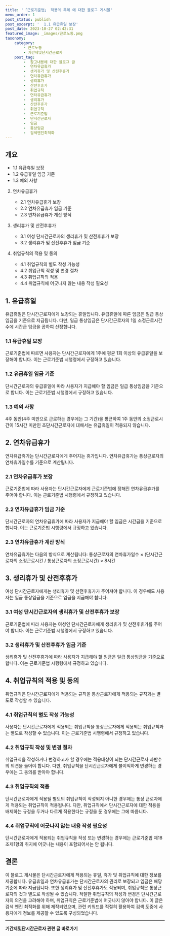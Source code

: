 ```yaml
---
title: '「근로기준법」 적용의 특례 에 대한 블로그 게시물'
menu_order: 1
post_status: publish
post_excerpt: '  1.1 유급휴일 보장'
post_date: 2023-10-27 02:42:31
featured_image: _images/근로노동.png
taxonomy:
    category:
        - 근로노동
        - 기간제및단시간근로자
    post_tag:
        -  참고내용에 대한 블로그 글
        -  연차유급휴가
        -  생리휴가 및 산전후휴가
        -  연차유급휴가
        -  생리휴가
        -  산전후휴가
        -  취업규칙
        -  연차유급휴가
        -  생리휴가
        -  산전후휴가
        -  취업규칙
        -  근로기준법
        -  단시간근로자
        -  임금
        -  통상임금
        -  검색엔진최적화
---
```



## 개요

   - 1.1 유급휴일 보장
   - 1.2 유급휴일 임금 기준
   - 1.3 예외 사항
   
2. 연차유급휴가
   - 2.1 연차유급휴가 보장
   - 2.2 연차유급휴가 임금 기준
   - 2.3 연차유급휴가 계산 방식

3. 생리휴가 및 산전후휴가
   - 3.1 여성 단시간근로자의 생리휴가 및 산전후휴가 보장
   - 3.2 생리휴가 및 산전후휴가 임금 기준

4. 취업규칙의 적용 및 동의
   - 4.1 취업규칙의 별도 작성 가능성
   - 4.2 취업규칙 작성 및 변경 절차
   - 4.3 취업규칙의 적용
   - 4.4 취업규칙에 어긋나지 않는 내용 작성 필요성
   
## 1. 유급휴일
유급휴일은 단시간근로자에게 보장되는 휴일입니다. 유급휴일에 따른 임금은 일급 통상임금을 기준으로 지급됩니다. 다만, 일급 통상임금은 단시간근로자의 1일 소정근로시간 수에 시간급 임금을 곱하여 산정합니다.

### 1.1 유급휴일 보장
근로기준법에 따르면 사용자는 단시간근로자에게 1주에 평균 1회 이상의 유급휴일을 보장해야 합니다. 이는 근로기준법 시행령에서 규정하고 있습니다.

### 1.2 유급휴일 임금 기준
단시간근로자의 유급휴일에 따라 사용자가 지급해야 할 임금은 일급 통상임금을 기준으로 합니다. 이는 근로기준법 시행령에서 규정하고 있습니다.

### 1.3 예외 사항
4주 동안(4주 미만으로 근로하는 경우에는 그 기간)을 평균하여 1주 동안의 소정근로시간이 15시간 미만인 초단시간근로자에 대해서는 유급휴일이 적용되지 않습니다.

## 2. 연차유급휴가
연차유급휴가는 단시간근로자에게 주어지는 휴가입니다. 연차유급휴가는 통상근로자의 연차휴가일수를 기준으로 계산됩니다.

### 2.1 연차유급휴가 보장
근로기준법에 따라 사용자는 단시간근로자에게 근로기준법에 정해진 연차유급휴가를 주어야 합니다. 이는 근로기준법 시행령에서 규정하고 있습니다.

### 2.2 연차유급휴가 임금 기준
단시간근로자의 연차유급휴가에 따라 사용자가 지급해야 할 임금은 시간급을 기준으로 합니다. 이는 근로기준법 시행령에서 규정하고 있습니다.

### 2.3 연차유급휴가 계산 방식
연차유급휴가는 다음의 방식으로 계산됩니다: 통상근로자의 연차휴가일수 × (단시간근로자의 소정근로시간 / 통상근로자의 소정근로시간) × 8시간

## 3. 생리휴가 및 산전후휴가
여성 단시간근로자에게는 생리휴가 및 산전후휴가가 주어져야 합니다. 이 경우에도 사용자는 일급 통상임금을 기준으로 임금을 지급해야 합니다.

### 3.1 여성 단시간근로자의 생리휴가 및 산전후휴가 보장
근로기준법에 따라 사용자는 여성인 단시간근로자에게 생리휴가 및 산전후휴가를 주어야 합니다. 이는 근로기준법 시행령에서 규정하고 있습니다.

### 3.2 생리휴가 및 산전후휴가 임금 기준
생리휴가 및 산전후휴가에 따라 사용자가 지급해야 할 임금은 일급 통상임금을 기준으로 합니다. 이는 근로기준법 시행령에서 규정하고 있습니다.

## 4. 취업규칙의 적용 및 동의
취업규칙은 단시간근로자에게 적용되는 규칙을 통상근로자에게 적용되는 규칙과는 별도로 작성할 수 있습니다.

### 4.1 취업규칙의 별도 작성 가능성
사용자는 단시간근로자에게 적용되는 취업규칙을 통상근로자에게 적용되는 취업규칙과는 별도로 작성할 수 있습니다. 이는 근로기준법 시행령에서 규정하고 있습니다.

### 4.2 취업규칙 작성 및 변경 절차
취업규칙을 작성하거나 변경하고자 할 경우에는 적용대상이 되는 단시간근로자 과반수의 의견을 들어야 합니다. 다만, 취업규칙을 단시간근로자에게 불이익하게 변경하는 경우에는 그 동의를 받아야 합니다.

### 4.3 취업규칙의 적용
단시간근로자에게 적용될 별도의 취업규칙이 작성되지 아니한 경우에는 통상 근로자에게 적용되는 취업규칙이 적용됩니다. 다만, 취업규칙에서 단시간근로자에 대한 적용을 배제하는 규정을 두거나 다르게 적용한다는 규정을 둔 경우에는 그에 따릅니다.

### 4.4 취업규칙에 어긋나지 않는 내용 작성 필요성
단시간근로자에게 적용되는 취업규칙을 작성 또는 변경하는 경우에는 근로기준법 제18조제1항의 취지에 어긋나는 내용이 포함되어서는 안 됩니다.

## 결론
이 블로그 게시물은 단시간근로자에게 적용되는 휴일, 휴가 및 취업규칙에 대한 정보를 제공합니다. 유급휴일과 연차유급휴가는 단시간근로자의 권리로 보장되고 임금은 해당 기준에 따라 지급됩니다. 또한 생리휴가 및 산전후휴가도 적용되며, 취업규칙은 통상근로자의 것과 별도로 작성될 수 있습니다. 적절한 취업규칙의 작성과 변경은 단시간근로자의 의견을 고려해야 하며, 취업규칙은 근로기준법에 어긋나지 않아야 합니다. 이 글은 검색 엔진 최적화를 위해 제작되었으며, 관련 키워드를 적절히 활용하여 검색 도중에 사용자에게 정보를 제공할 수 있도록 구성되었습니다.
<!-- wp:separator -->
<hr class="wp-block-separator has-alpha-channel-opacity"/>
<!-- /wp:separator -->

<!-- wp:group {"backgroundColor":"base","layout":{"type":"constrained"}} -->
<div class="wp-block-group has-base-background-color has-background"><!-- wp:paragraph {"align":"center","fontSize":"medium"} -->
<p class="has-text-align-center has-large-font-size"><strong>기간제및단시간근로자 관련 글 바로가기</strong></p>
<!-- /wp:paragraph -->


<!-- wp:latest-posts
{"categories":[{"id":10536,"count":19,"description":"","link":"https://uknowlaw.com/category/%ea%b8%b0%ea%b0%84%ec%a0%9c%eb%b0%8f%eb%8b%a8%ec%8b%9c%ea%b0%84%ea%b7%bc%eb%a1%9c%ec%9e%90/","name":"기간제및단시간근로자","slug":"기간제및단시간근로자","taxonomy":"category","parent":0,"meta":[],"_links":{"self":[{"href":"https://uknowlaw.com/wp-json/wp/v2/categories/10536"}],"collection":[{"href":"https://uknowlaw.com/wp-json/wp/v2/categories"}],"about":[{"href":"https://uknowlaw.com/wp-json/wp/v2/taxonomies/category"}],"wp:post_type":[{"href":"https://uknowlaw.com/wp-json/wp/v2/posts?categories=10536"}],"curies":[{"name":"wp","href":"https://api.w.org/{rel}","templated":true}]}}],"postsToShow":100,"excerptLength":28,"postLayout":"grid","columns":2,"featuredImageAlign":"left","featuredImageSizeSlug":"large","fontSize":18px} /--></div>
<!-- /wp:group -->